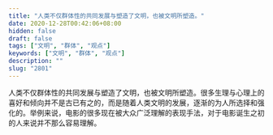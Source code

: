 ```yaml
---
title: "人类不仅群体性的共同发展与塑造了文明，也被文明所塑造。"
date: 2020-12-28T00:42:06+08:00
hidden: false
draft: false
tags: ["文明", "群体", "观点"]
keywords: ["文明", "群体", "观点"]
description: ""
slug: "2801"
---
```


人类不仅群体性的共同发展与塑造了文明，也被文明所塑造。很多生理与心理上的喜好和倾向并不是古已有之的，而是随着人类文明的发展，逐渐的为人所选择和强化的。举例来说，电影的很多现在被大众广泛理解的表现手法，对于电影诞生之初的人来说并不那么容易理解。
